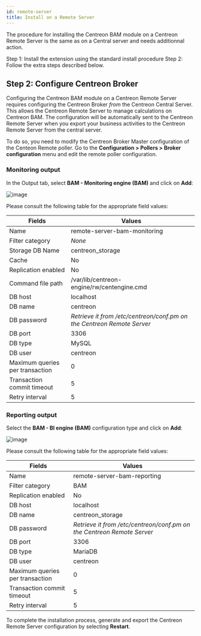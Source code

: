 ```yaml
---
id: remote-server
title: Install on a Remote Server
---
```


The procedure for installing the Centreon BAM module on a Centreon Remote Server
is the same as on a Central server and needs additionnal action.

  Step 1: Install the extension using the standard install procedure
  Step 2: Follow the extra steps described below.

## Step 2: Configure Centreon Broker

Configuring the Centreon BAM module on a Centreon Remote Server requires
configuring the Centreon Broker *from* the Centreon Central Server. This allows
the Centreon Remote Server to manage calculations on Centreon BAM. The
configuration will be automatically sent to the Centreon Remote Server when you
export your business activities to the Centreon Remote Server from the central
server.

To do so, you need to modify the Centreon Broker Master configuration of the
Centeon Remote poller. Go to the **Configuration \> Pollers \> Broker
configuration** menu and edit the remote poller configuration.

### Monitoring output

In the Output tab, select **BAM - Monitoring engine (BAM)** and click on
**Add**:

![image](assets/service-mapping/remote-server/conf_poller_bam_monitoring.png)

Please consult the following table for the appropriate field values:

| **Fields**                      | **Values**                                                             |
| ------------------------------- | ---------------------------------------------------------------------- |
| Name                            | remote-server-bam-monitoring                                           |
| Filter category                 | *None*                                                                 |
| Storage DB Name                 | centreon\_storage                                                      |
| Cache                           | No                                                                     |
| Replication enabled             | No                                                                     |
| Command file path               | /var/lib/centreon-engine/rw/centengine.cmd                             |
| DB host                         | localhost                                                              |
| DB name                         | centreon                                                               |
| DB password                     | *Retrieve it from /etc/centreon/conf.pm on the Centreon Remote Server* |
| DB port                         | 3306                                                                   |
| DB type                         | MySQL                                                                  |
| DB user                         | centreon                                                               |
| Maximum queries per transaction | 0                                                                      |
| Transaction commit timeout      | 5                                                                      |
| Retry interval                  | 5                                                                      |

### Reporting output

Select the **BAM - BI engine (BAM)** configuration type and click on **Add**:

![image](assets/service-mapping/remote-server/conf_poller_bam_reporting.png)

Please consult the following table for the appropriate field values:

| **Fields**                      | **Values**                                                             |
| ------------------------------- | ---------------------------------------------------------------------- |
| Name                            | remote-server-bam-reporting                                            |
| Filter category                 | BAM                                                                    |
| Replication enabled             | No                                                                     |
| DB host                         | localhost                                                              |
| DB name                         | centreon\_storage                                                      |
| DB password                     | *Retrieve it from /etc/centreon/conf.pm on the Centreon Remote Server* |
| DB port                         | 3306                                                                   |
| DB type                         | MariaDB                                                                |
| DB user                         | centreon                                                               |
| Maximum queries per transaction | 0                                                                      |
| Transaction commit timeout      | 5                                                                      |
| Retry interval                  | 5                                                                      |

To complete the installation process, generate and export the Centreon Remote
Server configuration by selecting **Restart**.
